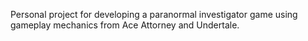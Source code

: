 Personal project for developing a paranormal investigator game using gameplay mechanics from Ace Attorney and Undertale.
